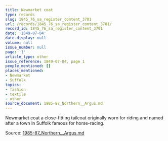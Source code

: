 ```yaml
---
title: Newmarket coat
type: records
slug: 1845_76_sa_register_content_3701
url: /records/1845_76_sa_register_content_3701/
record_id: 1845_76_sa_register_content_3701
date: '1849-07-04'
date_display: null
volume: null
issue_number: null
page: '1'
article_type: other
issue_reference: 1849-07-04, page 1
people_mentioned: []
places_mentioned:
- Newmarket
- Suffolk
topics:
- fashion
- textile
- other
source_document: 1985-87_Northern__Argus.md
---
```


Newmarket coat	a close-fitting tailcoat originally worn for riding and named after a town in Suffolk famous for horse-racing.

Source: [1985-87_Northern__Argus.md](/downloads/markdown/1985-87_Northern__Argus.md)
